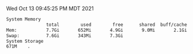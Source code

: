 Wed Oct 13 09:45:25 PM MDT 2021
```bash
System Memory
               total        used        free      shared  buff/cache   available
Mem:           7.7Gi       652Mi       4.9Gi       9.0Mi       2.1Gi       6.7Gi
Swap:          7.6Gi       343Mi       7.3Gi
System Storage
671M	.
```
```bash
